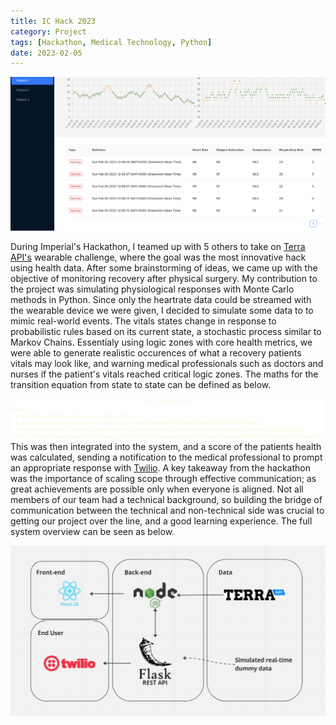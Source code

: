 ```yaml
---
title: IC Hack 2023
category: Project
tags: [Hackathon, Medical Technology, Python]
date: 2023-02-05
---
```


![Front-end User Interface live demo snapshot](../images/post-images/ichack-demo.png)

During Imperial's Hackathon, I teamed up with 5 others to take on [Terra API's](https://tryterra.co/) wearable challenge, where the goal was the most innovative hack using health data. After some brainstorming of ideas, we came up with the objective of monitoring recovery after physical surgery. My contribution to the project was simulating physiological responses with Monte Carlo methods in Python. Since only the heartrate data could be streamed with the wearable device we were given, I decided to simulate some data to to mimic real-world events. The vitals states change in response to probabilistic rules based on its current state, a stochastic process similar to Markov Chains. Essentialy using logic zones with core health metrics, we were able to generate realistic occurences of what a recovery patients vitals may look like, and warning medical professionals such as doctors and nurses if the patient's vitals reached critical logic zones. The maths for the transition equation from state to state can be defined as below.

![Monte Carlo Simulation akin to Markov Chain](../images/post-images/ichack-markov-chain.png)
This was then integrated into the system, and a score of the patients health was calculated, sending a notification to the medical professional to prompt an appropriate response with [Twilio](https://www.twilio.com/). A key takeaway from the hackathon was the importance of scaling scope through effective communication; as great achievements are possible only when everyone is aligned. Not all members of our team had a technical background, so building the bridge of communication between the technical and non-technical side was crucial to getting our project over the line, and a good learning experience. The full system overview can be seen as below.

![High-Level System Design Diagram](../images/post-images/ichack-system-design.png)